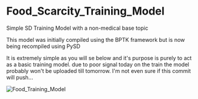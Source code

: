# Food_Scarcity_Training_Model
Simple SD Training Model with a non-medical base topic

This model was initially compiled using the BPTK framework but is now being recompiled using PySD

It is extremely simple as you will se below and it's purpose is purely to act as a basic training model. due to poor signal today on the train the model probably won't be uploaded till tomorrow. I'm not even sure if this commit will push...

![Food_Training_Model](https://github.com/ReallyUsefulModels/Food_Scarcity_Training_Model/blob/main/Food_Model.PNG)